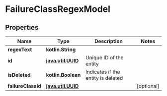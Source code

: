 
# FailureClassRegexModel

## Properties
| Name | Type | Description | Notes |
| ------------ | ------------- | ------------- | ------------- |
| **regexText** | **kotlin.String** |  |  |
| **id** | [**java.util.UUID**](java.util.UUID.md) | Unique ID of the entity |  |
| **isDeleted** | **kotlin.Boolean** | Indicates if the entity is deleted |  |
| **failureClassId** | [**java.util.UUID**](java.util.UUID.md) |  |  [optional] |



